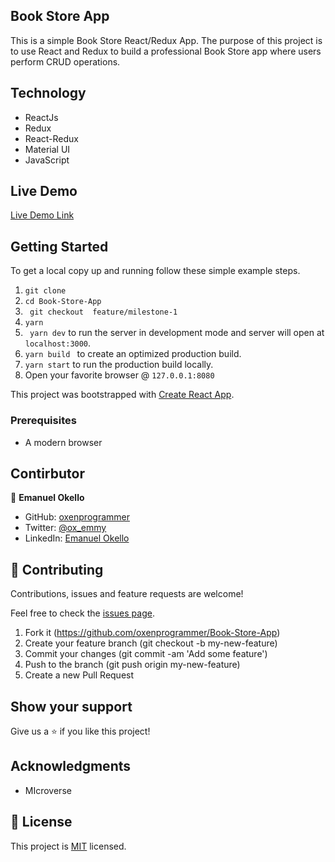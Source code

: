 ## Book Store App
This is a simple Book Store React/Redux App. The purpose of this project is to use React and Redux to build a professional Book Store app where users perform CRUD operations.

## Technology
- ReactJs
- Redux
- React-Redux
- Material UI
- JavaScript

## Live Demo

[Live Demo Link](https://book-store-uganda.herokuapp.com/)


## Getting Started

To get a local copy up and running follow these simple example steps.

1. ``` git clone  ```
2. ``` cd Book-Store-App ```
3. ``` git checkout  feature/milestone-1```
4. ``` yarn ```
5. ``` yarn dev``` to run the server in development mode and server will open at `localhost:3000`.
6. ```yarn build ``` to create an optimized production build.
7. ``` yarn start ``` to run the production build locally.
8. Open your favorite browser @ ```127.0.0.1:8080```

This project was bootstrapped with [Create React App](https://github.com/facebook/create-react-app).


### Prerequisites

- A modern browser

## Contirbutor

👤 **Emanuel Okello**

- GitHub: [oxenprogrammer](https://github.com/oxenprogrammer)
- Twitter: [@ox_emmy](https://twitter.com/ox_emmy)
- LinkedIn: [Emanuel Okello](https://www.linkedin.com/in/emanuel-okello/)

## 🤝 Contributing

Contributions, issues and feature requests are welcome!

Feel free to check the [issues page](https://github.com/oxenprogrammer/Book-Store-App/issues).


1. Fork it (https://github.com/oxenprogrammer/Book-Store-App)
2. Create your feature branch (git checkout -b my-new-feature)
3. Commit your changes (git commit -am 'Add some feature')
4. Push to the branch (git push origin my-new-feature)
5. Create a new Pull Request

## Show your support

Give us a ⭐️ if you like this project!

## Acknowledgments

- MIcroverse

## 📝 License

This project is [MIT](./LICENSE) licensed.